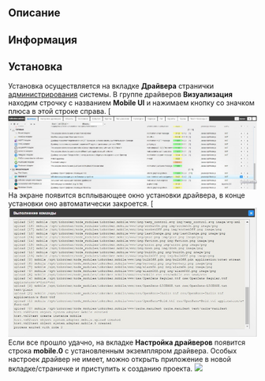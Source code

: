 
## Описание



## Информация


## <span id="i-3">Установка</span>

Установка осуществляется на вкладке **Драйвера** странички [администрирования](http://www.iobroker.net/?page_id=3800&lang=ru) системы. В группе драйверов **Визуализация** находим строчку с названием **Mobile UI** и нажимаем кнопку со значком плюса в этой строке справа. [
![](img/mobile_mobile-install1.jpg)
 На экране появится всплывающее окно установки драйвера, в конце установки оно автоматически закроется. [
![](img/mobile_mobile-install2.jpg)
 Если все прошло удачно, на вкладке **Настройка драйверов** появится строка **mobile.0** с установленным экземпляром драйвера. Особых настроек драйвер не имеет, можно открыть приложение в новой вкладке/страничке и приступить к созданию проекта. [![](img/mobile-install3.jpg)](img/mobile-install3.jpg)
